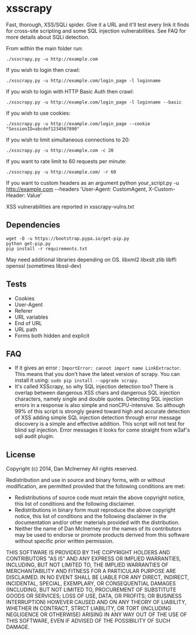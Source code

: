 xsscrapy
========

Fast, thorough, XSS/SQLi spider. Give it a URL and it'll test every link it finds for cross-site scripting and some SQL injection vulnerabilities. See FAQ for more details about SQLi detection.


From within the main folder run:

```shell
./xsscrapy.py -u http://example.com
```


If you wish to login then crawl:
```shell
./xsscrapy.py -u http://example.com/login_page -l loginname
```

If you wish to login with HTTP Basic Auth then crawl:
```shell
./xsscrapy.py -u http://example.com/login_page -l loginname --basic
```

If you wish to use cookies:
```shell
./xsscrapy.py -u http://example.com/login_page --cookie "SessionID=abcdef1234567890"
```

If you wish to limit simultaneous connections to 20: 
```shell
./xsscrapy.py -u http://example.com -c 20
```

If you want to rate limit to 60 requests per minute: 
```shell
./xsscrapy.py -u http://example.com/ -r 60
```
If you want to  custom headers as an argument
python your_script.py -u http://example.com --headers 'User-Agent: CustomAgent, X-Custom-Header: Value'


XSS vulnerabilities are reported in xsscrapy-vulns.txt


Dependencies
-------
``` shell
wget -O -u https://bootstrap.pypa.io/get-pip.py
python get-pip.py
pip install -r requirements.txt
```
May need additional libraries depending on OS.
libxml2
libxslt
zlib
libffi
openssl (sometimes libssl-dev)

Tests
-------
* Cookies
* User-Agent
* Referer
* URL variables
* End of URL
* URL path
* Forms both hidden and explicit

FAQ
-------

* If it gives an error : ```ImportError: cannot import name LinkExtractor```. This means that you don't have the latest version of scrapy. You can install it using: ```sudo pip install --upgrade scrapy```.
* It's called XSScrapy, so why SQL injection detection too? There is overlap between dangerous XSS chars and dangerous SQL injection characters, namely single and double quotes. Detecting SQL injection errors in a response is also simple and nonCPU-intensive. So although 99% of this script is strongly geared toward high and accurate detection of XSS adding simple SQL injection detection through error message discovery is a simple and effective addition. This script will not test for blind sql injection. Error messages it looks for come straight from w3af's sqli audit plugin.

License
-------

Copyright (c) 2014, Dan McInerney
All rights reserved.

Redistribution and use in source and binary forms, with or without
modification, are permitted provided that the following conditions are met:
* Redistributions of source code must retain the above copyright notice, this list of conditions and the following disclaimer.
* Redistributions in binary form must reproduce the above copyright notice, this list of conditions and the following disclaimer in the documentation and/or other materials provided with the distribution.
* Neither the name of Dan McInerney nor the names of its contributors may be used to endorse or promote products derived from this software without specific prior written permission.

THIS SOFTWARE IS PROVIDED BY THE COPYRIGHT HOLDERS AND CONTRIBUTORS "AS IS" AND
ANY EXPRESS OR IMPLIED WARRANTIES, INCLUDING, BUT NOT LIMITED TO, THE IMPLIED
WARRANTIES OF MERCHANTABILITY AND FITNESS FOR A PARTICULAR PURPOSE ARE
DISCLAIMED. IN NO EVENT SHALL <COPYRIGHT HOLDER> BE LIABLE FOR ANY
DIRECT, INDIRECT, INCIDENTAL, SPECIAL, EXEMPLARY, OR CONSEQUENTIAL DAMAGES
(INCLUDING, BUT NOT LIMITED TO, PROCUREMENT OF SUBSTITUTE GOODS OR SERVICES;
LOSS OF USE, DATA, OR PROFITS; OR BUSINESS INTERRUPTION) HOWEVER CAUSED AND
ON ANY THEORY OF LIABILITY, WHETHER IN CONTRACT, STRICT LIABILITY, OR TORT
(INCLUDING NEGLIGENCE OR OTHERWISE) ARISING IN ANY WAY OUT OF THE USE OF THIS
SOFTWARE, EVEN IF ADVISED OF THE POSSIBILITY OF SUCH DAMAGE.
